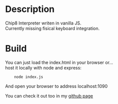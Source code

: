 # Description
Chip8 Interpreter writen in vanilla JS.  
Currently missing fisical keyboard integration.

# Build
You can just load the index.html in your browser or...  
host it locally with node and express:
```
    node index.js
```
And open your browser to address localhost:1090

You can check it out too in my [github page](https://srbigotones.github.io)
